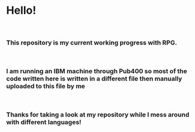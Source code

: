 <H1>Hello!</H1>
<br>
<h3>This repository is my current working progress with RPG.</h3>
<br>
<h3>I am running an IBM machine through Pub400 so most of the code written here is written in a different file then manually uploaded to this file by me</h3>
<br>
<h3>Thanks for taking a look at my repository while I mess around with different languages!</h3>
